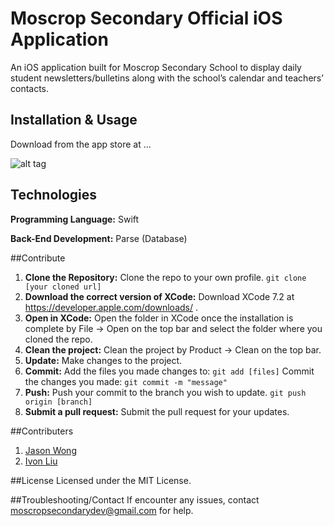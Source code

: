 # Moscrop Secondary Official iOS Application
An iOS application built for Moscrop Secondary School to display daily student newsletters/bulletins along with the
school’s calendar and teachers’ contacts.

## Installation & Usage
Download from the app store at ...

![alt tag](https://cloud.githubusercontent.com/assets/11794656/12867891/9613220e-ccae-11e5-9836-d14f8dd67303.gif)

## Technologies
<p><b>Programming Language:</b> Swift</p>
<p><b>Back-End Development:</b> Parse (Database)</p>

##Contribute

1. **Clone the Repository:** Clone the repo to your own profile. ```git clone [your cloned url]```
2. **Download the correct version of XCode:** Download XCode 7.2 at https://developer.apple.com/downloads/ .
3. **Open in XCode:** Open the folder in XCode once the installation is complete by File -> Open on the top bar and select the folder where you cloned the repo.
4. **Clean the project:** Clean the project by Product -> Clean on the top bar.
5. **Update:** Make changes to the project.
6. **Commit:** Add the files you made changes to: ```git add [files]```
    Commit the changes you made: ```git commit -m "message"```
7. **Push:** Push your commit to the branch you wish to update. ```git push origin [branch]```
8. **Submit a pull request:** Submit the pull request for your updates. 

##Contributers
1. [Jason Wong](http://jasonkcwong.com)
2. [Ivon Liu](http://ivonliu.com)

##License
Licensed under the MIT License.

##Troubleshooting/Contact
If encounter any issues, contact moscropsecondarydev@gmail.com for help.
